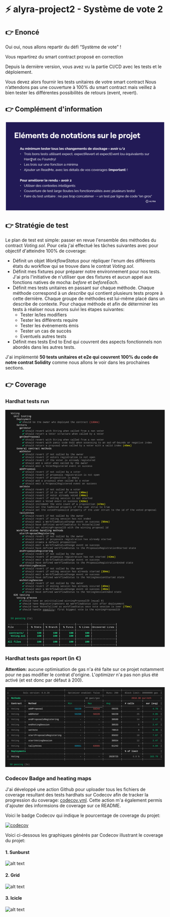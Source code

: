 # ⚡️ alyra-project2 - Système de vote 2

## :point_right: Enoncé

Oui oui, nous allons repartir du défi “Système de vote” !

Vous repartirez du smart contract proposé en correction

Depuis la dernière version, vous avez vu la partie CI/CD avec les tests et le déploiement.

Vous devez alors fournir les tests unitaires de votre smart contract Nous n’attendons pas une couverture à 100% du smart contract mais veillez à bien tester les différentes possibilités de retours (event, revert).

## :point_right: Complément d'information

![alt text](./resources/screenshot.png)

## :point_right: Stratégie de test

Le plan de test est simple: passer en revue l'ensemble des méthodes du contract _Voting.sol_. Pour cela j'ai effectué les tâches suivantes avec pour objectif d'atteindre 100% de coverage:

-   Définit un objet _WorkflowStatus_ pour répliquer l'enum des différents états du workflow qui se trouve dans le contrat _Voting.sol_.
-   Définit mes fixtures pour préparer notre environnement pour nos tests. J'ai pris l'initiative de n'utiliser que des fixtures et aucun appel aux fonctions natives de mocha: _before_ et _beforeEach_.
-   Définit mes tests unitaires en passant sur chaque méthode. Chaque méthode correspond à un _describe_ qui contient plusieurs tests propre à cette dernière. Chaque groupe de méthodes est lui-même placé dans un describe de contexte. Pour chaque méthode et afin de déterminer les tests à réaliser nous avons suivi les étapes suivantes:
    -   Tester le/les modifiers
    -   Tester les différents require
    -   Tester les événements émis
    -   Tester un cas de succès
    -   Eventuels autres tests
-   Définit mes tests End to End qui couvrent des aspects fonctionnels non abordés dans les autres tests.

J'ai implémenté **50 tests unitaires et e2e qui couvrent 100% du code de notre contrat Solidity** comme nous allons le voir dans les prochaines sections.

## :point_right: Coverage

### Hardhat tests run

![alt text](./resources/coverage.png)

### Hardhat tests gas report (in €)

**Attention:** aucune optimisation de gas n'a été faite sur ce projet notamment pour ne pas modifier le contrat d'origine. L'_optimizer_ n'a pas non plus été activé (et est donc par défaut à 200).

![alt text](./resources/gas.png)

### Codecov Badge and heating maps

J'ai développé une action Github pour uploader tous les fichiers de coverage resultant des tests hardhats sur Codecov afin de tracker la progression du coverage: [codecov.yml](./.github/workflows/codecov.yml). Cette action m'a également permis d'ajouter des informsions de coverage sur ce README.

Voici le badge Codecov qui indique le pourcentage de coverage du projet:

[![codecov](https://codecov.io/gh/manthis/alyra-project2/graph/badge.svg?token=RCE9F2AA3K)](https://codecov.io/gh/manthis/alyra-project2)

Voici ci-dessous les graphiques générés par Codecov illustrant le coverage du projet:

#### 1. Sunburst

![alt text](https://codecov.io/gh/manthis/alyra-project2/graphs/sunburst.svg?token=RCE9F2AA3K)

#### 2. Grid

![alt text](https://codecov.io/gh/manthis/alyra-project2/graphs/tree.svg?token=RCE9F2AA3K)

#### 3. Icicle

![alt text](https://codecov.io/gh/manthis/alyra-project2/graphs/icicle.svg?token=RCE9F2AA3K)
